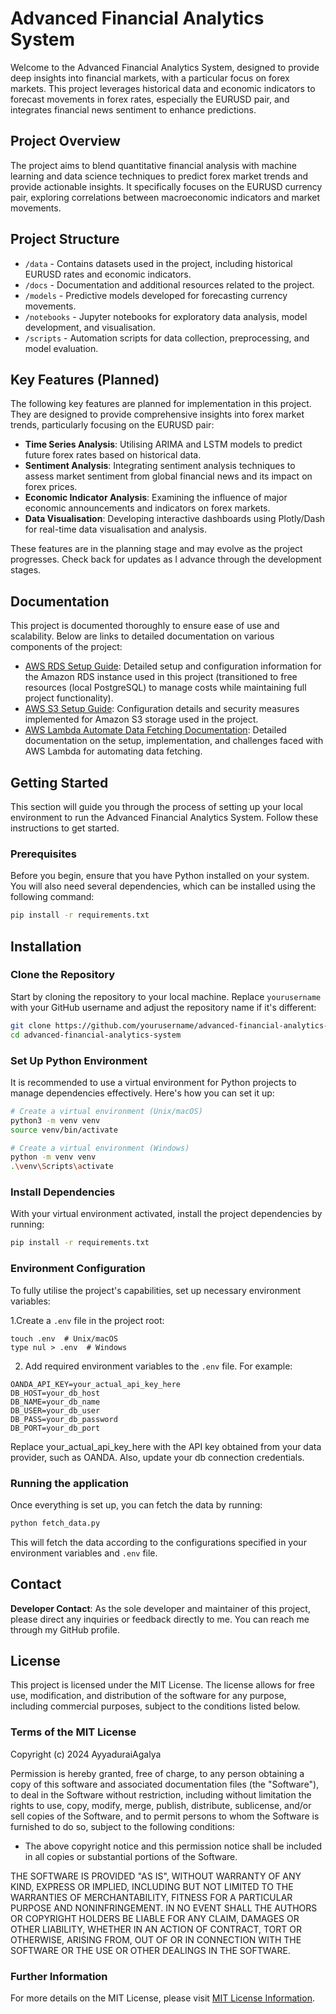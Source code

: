 # Advanced Financial Analytics System

Welcome to the Advanced Financial Analytics System, designed to provide deep insights into financial markets, with a particular focus on forex markets. This project leverages historical data and economic indicators to forecast movements in forex rates, especially the EURUSD pair, and integrates financial news sentiment to enhance predictions.

## Project Overview

The project aims to blend quantitative financial analysis with machine learning and data science techniques to predict forex market trends and provide actionable insights. It specifically focuses on the EURUSD currency pair, exploring correlations between macroeconomic indicators and market movements.

## Project Structure

- `/data` - Contains datasets used in the project, including historical EURUSD rates and economic indicators.
- `/docs` - Documentation and additional resources related to the project.
- `/models` - Predictive models developed for forecasting currency movements.
- `/notebooks` - Jupyter notebooks for exploratory data analysis, model development, and visualisation.
- `/scripts` - Automation scripts for data collection, preprocessing, and model evaluation.

## Key Features (Planned)

The following key features are planned for implementation in this project. They are designed to provide comprehensive insights into forex market trends, particularly focusing on the EURUSD pair:

- **Time Series Analysis**: Utilising ARIMA and LSTM models to predict future forex rates based on historical data.
- **Sentiment Analysis**: Integrating sentiment analysis techniques to assess market sentiment from global financial news and its impact on forex prices.
- **Economic Indicator Analysis**: Examining the influence of major economic announcements and indicators on forex markets.
- **Data Visualisation**: Developing interactive dashboards using Plotly/Dash for real-time data visualisation and analysis.

These features are in the planning stage and may evolve as the project progresses. Check back for updates as I advance through the development stages.

## Documentation
This project is documented thoroughly to ensure ease of use and scalability. Below are links to detailed documentation on various components of the project:

- [AWS RDS Setup Guide](docs/AWS-RDS-Setup.md): Detailed setup and configuration information for the Amazon RDS instance used in this project (transitioned to free resources (local PostgreSQL) to manage costs while maintaining full project functionality).
- [AWS S3 Setup Guide](docs/AWS-S3-Setup.md): Configuration details and security measures implemented for Amazon S3 storage used in the project.
- [AWS Lambda Automate Data Fetching Documentation](docs/AWS-Lambda-Automate-Data-Fetching.md): Detailed documentation on the setup, implementation, and challenges faced with AWS Lambda for automating data fetching.

## Getting Started

This section will guide you through the process of setting up your local environment to run the Advanced Financial Analytics System. Follow these instructions to get started.

### Prerequisites

Before you begin, ensure that you have Python installed on your system. You will also need several dependencies, which can be installed using the following command:

```bash
pip install -r requirements.txt
````
## Installation
### Clone the Repository
Start by cloning the repository to your local machine. Replace `yourusername` with your GitHub username and adjust the repository name if it's different:

```bash
git clone https://github.com/yourusername/advanced-financial-analytics-system.git
cd advanced-financial-analytics-system
```
### Set Up Python Environment
It is recommended to use a virtual environment for Python projects to manage dependencies effectively. Here's how you can set it up:

```bash
# Create a virtual environment (Unix/macOS)
python3 -m venv venv
source venv/bin/activate

# Create a virtual environment (Windows)
python -m venv venv
.\venv\Scripts\activate
```
### Install Dependencies
With your virtual environment activated, install the project dependencies by running:

```bash
pip install -r requirements.txt
```
### Environment Configuration
To fully utilise the project's capabilities, set up necessary environment variables:

1.Create a `.env` file in the project root:
```plaintext
touch .env  # Unix/macOS
type nul > .env  # Windows
```

2. Add required environment variables to the `.env` file. For example:
```plaintext
OANDA_API_KEY=your_actual_api_key_here
DB_HOST=your_db_host
DB_NAME=your_db_name
DB_USER=your_db_user
DB_PASS=your_db_password
DB_PORT=your_db_port
```
Replace your_actual_api_key_here with the API key obtained from your data provider, such as OANDA. Also, update your db connection credentials.

### Running the application
Once everything is set up, you can fetch the data by running:
```bash
python fetch_data.py
```
This will fetch the data according to the configurations specified in your environment variables and `.env` file.

## Contact
**Developer Contact**: As the sole developer and maintainer of this project, please direct any inquiries or feedback directly to me. You can reach me through my GitHub profile.

## License

This project is licensed under the MIT License. The license allows for free use, modification, and distribution of the software for any purpose, including commercial purposes, subject to the conditions listed below.

### Terms of the MIT License

Copyright (c) 2024 AyyaduraiAgalya

Permission is hereby granted, free of charge, to any person obtaining a copy of this software and associated documentation files (the "Software"), to deal in the Software without restriction, including without limitation the rights to use, copy, modify, merge, publish, distribute, sublicense, and/or sell copies of the Software, and to permit persons to whom the Software is furnished to do so, subject to the following conditions:

- The above copyright notice and this permission notice shall be included in all copies or substantial portions of the Software.

THE SOFTWARE IS PROVIDED "AS IS", WITHOUT WARRANTY OF ANY KIND, EXPRESS OR IMPLIED, INCLUDING BUT NOT LIMITED TO THE WARRANTIES OF MERCHANTABILITY, FITNESS FOR A PARTICULAR PURPOSE AND NONINFRINGEMENT. IN NO EVENT SHALL THE AUTHORS OR COPYRIGHT HOLDERS BE LIABLE FOR ANY CLAIM, DAMAGES OR OTHER LIABILITY, WHETHER IN AN ACTION OF CONTRACT, TORT OR OTHERWISE, ARISING FROM, OUT OF OR IN CONNECTION WITH THE SOFTWARE OR THE USE OR OTHER DEALINGS IN THE SOFTWARE.

### Further Information

For more details on the MIT License, please visit [MIT License Information](https://opensource.org/licenses/MIT).

